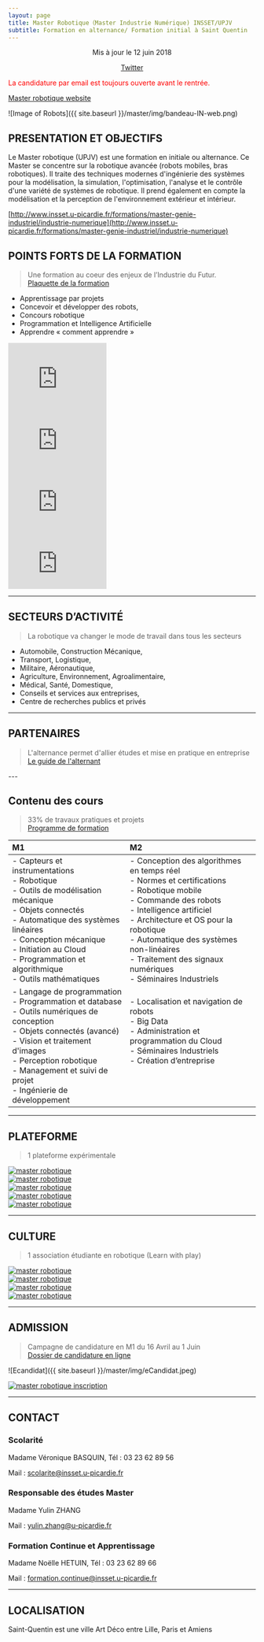 ```yaml
---
layout: page
title: Master Robotique（Master Industrie Numérique) INSSET/UPJV
subtitle: Formation en alternance/ Formation initial à Saint Quentin
---
```


<p align="center">Mis à jour le 12 juin 2018</p>

<p align="center">
<a href="https://twitter.com/robotics_insset" title="master robotique twitter">
              <span class="fa-stack fa-lg" aria-hidden="true">
                <i class="fa fa-circle fa-stack-2x"></i>
                <i class="fa fa-twitter fa-stack-1x fa-inverse"></i>
              </span>
              <span class="sr-only">Twitter</span>
            </a>
            </p>

<span style="color:red">La candidature par email est toujours ouverte avant le rentrée.</span>

[Master robotique website](https://www.master-robotique.fr/)

![Image of Robots]({{ site.baseurl }}/master/img/bandeau-IN-web.png)

## PRESENTATION ET OBJECTIFS

 Le Master robotique (UPJV) est une formation en initiale ou alternance. Ce Master se concentre sur la robotique avancée (robots mobiles, bras robotiques). Il traite des techniques modernes d'ingénierie des systèmes pour la modélisation, la simulation, l'optimisation, l'analyse et le contrôle d'une variété de systèmes de robotique. Il prend également en compte la modélisation et la perception de l'environnement extérieur et intérieur.

[http://www.insset.u-picardie.fr/formations/master-genie-industriel/industrie-numerique](http://www.insset.u-picardie.fr/formations/master-genie-industriel/industrie-numerique)

## POINTS FORTS DE LA FORMATION

> Une formation au coeur des enjeux de l’Industrie du Futur.  
[Plaquette de la formation](http://www.insset.u-picardie.fr/images/Plaquettes/Industrie-numerique-A4-1.0.pdf)

* Apprentissage par projets
* Concevoir et développer des robots,
* Concours robotique
* Programmation et Intelligence Artificielle
* Apprendre « comment apprendre »

<div class="row">
  <div class="col-lg-3 col-md-3 col-xs-3 thumb">
    <iframe width="200" height="125" src="https://www.youtube.com/embed/anMhoAE4wAk" frameborder="0" allowfullscreen></iframe>
  </div>
  <div class="col-lg-3 col-md-3 col-xs-3 thumb">
    <iframe width="200" height="125" src="https://www.youtube.com/embed/4njd38My6Bk" frameborder="0" allowfullscreen></iframe>
  </div>
  <div class="col-lg-3 col-md-3 col-xs-3 thumb">
    <iframe width="200" height="125" src="https://www.youtube.com/embed/CjyBWNTXLOA" frameborder="0" allowfullscreen></iframe>
  </div>
  <div class="col-lg-3 col-md-3 col-xs-3 thumb">
    <iframe width="200" height="125" src="https://www.youtube.com/embed/Jzk7sBC1qDI" frameborder="0" allowfullscreen></iframe>
  </div>
</div>

---

## SECTEURS D’ACTIVITÉ

> La robotique va changer le mode de travail dans tous les secteurs

* Automobile, Construction Mécanique,
* Transport, Logistique, 
* Militaire, Aéronautique,
* Agriculture, Environnement, Agroalimentaire,
* Médical, Santé, Domestique,
* Conseils et services aux entreprises,
* Centre de recherches publics et privés

---

## PARTENAIRES

> L'alternance permet d'allier études et mise en pratique en entreprise  
[Le guide de l'alternant](http://www.insset.u-picardie.fr/images/Guide_de_lalternant.pdf)


<div class="row">
  <div class="col-lg-6 col-md-8 col-xs-10 thumb">
    <a class="thumbnail" href="#">
      <img class="img-fluid" src="/master/img/actemium.jpg" alt="">
    </a>
  </div>
  <div class="col-lg-6 col-md-8 col-xs-10 thumb">
    <a class="thumbnail" href="#">
      <img class="img-fluid" src="/master/img/robagri.jpg" alt="">
    </a>
  </div>
</div>
---

## Contenu des cours

> 33% de travaux pratiques et projets  
[Programme de formation](http://www.insset.u-picardie.fr/images/Plaquettes/Master-1ere-Annee-Genie-Industriel-IN.pdf)

|  M1 | M2 |
| :-------- | :-------- |
| - Capteurs et instrumentations <br/> - Robotique <br/> - Outils de modélisation mécanique <br/> - Objets connectés <br/> - Automatique des systèmes linéaires <br/> - Conception mécanique <br/> - Initiation au Cloud <br/> - Programmation et algorithmique <br/> - Outils mathématiques <br/>   | - Conception des algorithmes en temps réel <br/> - Normes et certifications <br/> - Robotique mobile <br/> - Commande des robots <br/> - Intelligence artificiel  <br/> - Architecture et OS pour la robotique <br/> - Automatique des systèmes non-linéaires <br/> - Traitement des signaux numériques <br/> - Séminaires Industriels   |
| - Langage de programmation <br/> - Programmation et database <br/> - Outils numériques de conception <br/> - Objets connectés (avancé) <br/> - Vision et traitement d'images <br/> - Perception robotique <br/> - Management et suivi de projet <br/> - Ingénierie de développement   | - Localisation et navigation de robots <br/> - Big Data <br/> - Administration et programmation du Cloud <br/> - Séminaires Industriels <br/> - Création d’entreprise <br/>  <br/>  <br/> <br/>  |

<!-- <div class="row">
  <div class="col-lg-6 col-md-8 col-xs-10 thumb">
    <iframe width="400" height="250" src="https://www.youtube.com/embed/anMhoAE4wAk" frameborder="0" allowfullscreen></iframe>
  </div>
  <div class="col-lg-6 col-md-8 col-xs-10 thumb">
    <iframe width="400" height="250" src="https://www.youtube.com/embed/4njd38My6Bk" frameborder="0" allowfullscreen></iframe>
  </div>
  <div class="col-lg-6 col-md-8 col-xs-10 thumb">
    <iframe width="400" height="250" src="https://www.youtube.com/embed/CjyBWNTXLOA" frameborder="0" allowfullscreen></iframe>
  </div>
  <div class="col-lg-6 col-md-8 col-xs-10 thumb">
    <iframe width="400" height="250" src="https://www.youtube.com/embed/Jzk7sBC1qDI" frameborder="0" allowfullscreen></iframe>
  </div>
</div> -->

---

## PLATEFORME
> 1 plateforme expérimentale  

<div class="row">
  <div class="col-lg-6 col-md-8 col-xs-10 thumb">
    <a class="thumbnail" href="#">
      <img class="img-fluid" src="/master/img/robot1.jpg" alt="master robotique">
    </a>
  </div>
  <div class="col-lg-6 col-md-8 col-xs-10 thumb">
    <a class="thumbnail" href="#">
      <img class="img-fluid" src="/master/img/robot2.jpg" alt="master robotique">
    </a>
  </div>
  <div class="col-lg-6 col-md-8 col-xs-10 thumb">
    <a class="thumbnail" href="#">
      <img class="img-fluid" src="/master/img/robot3.jpg" alt="master robotique">
    </a>
  </div>
  <div class="col-lg-6 col-md-8 col-xs-10 thumb">
    <a class="thumbnail" href="#">
      <img class="img-fluid" src="/master/img/robot5.jpg" alt="master robotique">
    </a>
  </div>
  <div class="col-lg-6 col-md-8 col-xs-10 thumb">
    <a class="thumbnail" href="#">
      <img class="img-fluid" src="/master/img/robot4.jpg" alt="master robotique">
    </a>
  </div>
</div>


---

## CULTURE
> 1 association étudiante en robotique (Learn with play)


<div class="row">
  <div class="col-lg-6 col-md-8 col-xs-10 thumb">
    <a class="thumbnail" href="#">
      <img class="img-fluid" src="/master/img/competition1.jpg" alt="master robotique">
    </a>
  </div>
  <div class="col-lg-6 col-md-8 col-xs-10 thumb">
    <a class="thumbnail" href="#">
      <img class="img-fluid" src="/master/img/competition2.jpg" alt="master robotique">
    </a>
  </div>
  <div class="col-lg-6 col-md-8 col-xs-10 thumb">
    <a class="thumbnail" href="#">
      <img class="img-fluid" src="/master/img/robotA.jpg" alt="master robotique">
    </a>
  </div>
  <div class="col-lg-6 col-md-8 col-xs-10 thumb">
    <a class="thumbnail" href="#">
      <img class="img-fluid" src="/master/img/robotA1.jpg" alt="master robotique">
    </a>
  </div>
</div>

---

## ADMISSION 

> Campagne de candidature en M1 du 16 Avril au 1 Juin  
[Dossier de candidature en ligne](https://www.u-picardie.fr/ecandidat/#!accueilView)

![Ecandidat]({{ site.baseurl }}/master/img/eCandidat.jpeg)

<div class="row">
  <div class="col-lg-6 col-md-8 col-xs-10 thumb">
    <a class="thumbnail" href="#">
      <img class="img-fluid" src="/master/img/cursus.png" alt="master robotique inscription">
    </a>
  </div>
</div>

<!-- ![Image of Robots]({{ site.baseurl }}/master/img/cursus.png) -->

---

## CONTACT 

### Scolarité

Madame Véronique BASQUIN, Tél : 03 23 62 89 56

Mail : scolarite@insset.u-picardie.fr 

 
### Responsable des études  Master

Madame Yulin ZHANG

Mail : yulin.zhang@u-picardie.fr 

 
### Formation Continue et Apprentissage

Madame Noëlle HETUIN, Tél : 03 23 62 89 66

Mail : formation.continue@insset.u-picardie.fr 

---

## LOCALISATION

Saint-Quentin est une ville Art Déco entre Lille, Paris et Amiens

